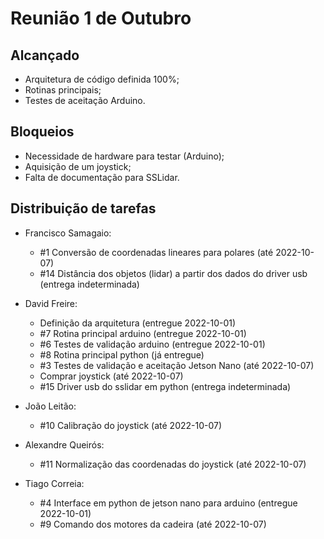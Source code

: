 # Reunião 1 de Outubro

## Alcançado

- Arquitetura de código definida 100%;
- Rotinas principais;
- Testes de aceitação Arduino.

## Bloqueios

- Necessidade de hardware para testar (Arduino);
- Aquisição de um joystick;
- Falta de documentação para SSLidar.

## Distribuição de tarefas

- Francisco Samagaio:
  - #1 Conversão de coordenadas lineares para polares (até 2022-10-07)
  - #14 Distância dos objetos (lidar) a partir dos dados do driver usb (entrega indeterminada)

- David Freire:
  - Definição da arquitetura (entregue 2022-10-01)
  - #7 Rotina principal arduino (entregue 2022-10-01)
  - #6 Testes de validação arduino (entregue 2022-10-01)
  - #8 Rotina principal python (já entregue)
  - #3 Testes de validação e aceitação Jetson Nano (até 2022-10-07)
  - Comprar joystick (até 2022-10-07)
  - #15 Driver usb do sslidar em python (entrega indeterminada)

- João Leitão:
  - #10 Calibração do joystick (até 2022-10-07)

- Alexandre Queirós:
  - #11 Normalização das coordenadas do joystick (até 2022-10-07)

- Tiago Correia:
  - #4 Interface em python de jetson nano para arduino (entregue 2022-10-01)
  - #9 Comando dos motores da cadeira (até 2022-10-07)
